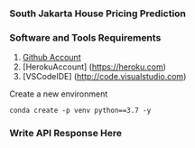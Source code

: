 ### South Jakarta House Pricing Prediction

### Software and Tools Requirements

1. [Github Account](https://github.com)
2. [HerokuAccount] (https://heroku.com)
3. [VSCodeIDE] (http://code.visualstudio.com)

Create a new environment

```
conda create -p venv python==3.7 -y
```

### Write API Response Here
